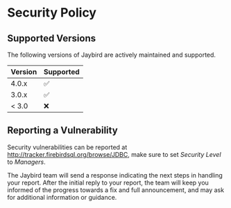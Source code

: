 # Security Policy

## Supported Versions

The following versions of Jaybird are actively maintained and supported.

| Version | Supported          |
| ------- | ------------------ |
| 4.0.x   | :white_check_mark: |
| 3.0.x   | :white_check_mark: |
| < 3.0   | :x:                |

## Reporting a Vulnerability

Security vulnerabilities can be reported at http://tracker.firebirdsql.org/browse/JDBC,
make sure to set _Security Level_ to _Managers_. 

The Jaybird team will send a response indicating the next steps in handling your report. 
After the initial reply to your report, the team will keep you informed of the progress 
towards a fix and full announcement, and may ask for additional information or guidance.
